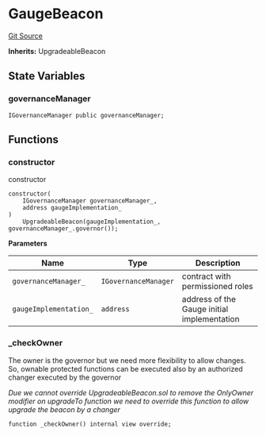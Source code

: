 # GaugeBeacon

[Git Source](https://github.com/rsksmart/collective-rewards-sc/blob/ae40e66d2b99b4caf83133f94d38374097b51ea3/src/gauge/GaugeBeacon.sol)

**Inherits:** UpgradeableBeacon

## State Variables

### governanceManager

```solidity
IGovernanceManager public governanceManager;
```

## Functions

### constructor

constructor

```solidity
constructor(
    IGovernanceManager governanceManager_,
    address gaugeImplementation_
)
    UpgradeableBeacon(gaugeImplementation_, governanceManager_.governor());
```

**Parameters**

| Name                   | Type                 | Description                                 |
| ---------------------- | -------------------- | ------------------------------------------- |
| `governanceManager_`   | `IGovernanceManager` | contract with permissioned roles            |
| `gaugeImplementation_` | `address`            | address of the Gauge initial implementation |

### \_checkOwner

The owner is the governor but we need more flexibility to allow changes. So, ownable protected functions can be executed
also by an authorized changer executed by the governor

_Due we cannot override UpgradeableBeacon.sol to remove the OnlyOwner modifier on upgradeTo function we need to override
this function to allow upgrade the beacon by a changer_

```solidity
function _checkOwner() internal view override;
```
